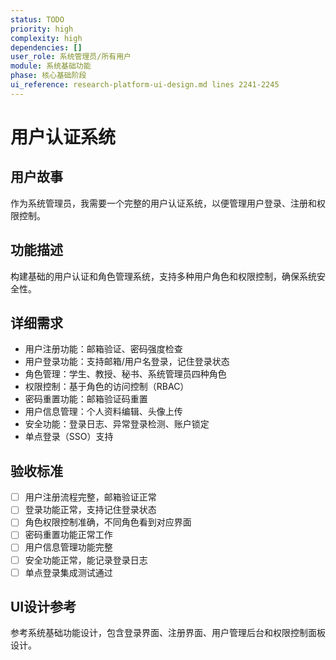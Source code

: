 ```yaml
---
status: TODO
priority: high
complexity: high
dependencies: []
user_role: 系统管理员/所有用户
module: 系统基础功能
phase: 核心基础阶段
ui_reference: research-platform-ui-design.md lines 2241-2245
---
```


# 用户认证系统

## 用户故事
作为系统管理员，我需要一个完整的用户认证系统，以便管理用户登录、注册和权限控制。

## 功能描述
构建基础的用户认证和角色管理系统，支持多种用户角色和权限控制，确保系统安全性。

## 详细需求
- 用户注册功能：邮箱验证、密码强度检查
- 用户登录功能：支持邮箱/用户名登录，记住登录状态
- 角色管理：学生、教授、秘书、系统管理员四种角色
- 权限控制：基于角色的访问控制（RBAC）
- 密码重置功能：邮箱验证码重置
- 用户信息管理：个人资料编辑、头像上传
- 安全功能：登录日志、异常登录检测、账户锁定
- 单点登录（SSO）支持

## 验收标准
- [ ] 用户注册流程完整，邮箱验证正常
- [ ] 登录功能正常，支持记住登录状态
- [ ] 角色权限控制准确，不同角色看到对应界面
- [ ] 密码重置功能正常工作
- [ ] 用户信息管理功能完整
- [ ] 安全功能正常，能记录登录日志
- [ ] 单点登录集成测试通过

## UI设计参考
参考系统基础功能设计，包含登录界面、注册界面、用户管理后台和权限控制面板设计。
